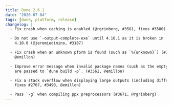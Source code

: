 ```yaml
---
title: Dune 2.6.1
date: "2020-07-04"
tags: [dune, platform, release]
changelog: |
  - Fix crash when caching is enabled (@rgrinberg, #3581, fixes #3580)

  - Do not use `-output-complete-exe` until 4.10.1 as it is broken in
    4.10.0 (@jeremiedimino, #3187)

  - Fix crash when an unknown pform is found (such as `%{unknown}`) (#3560,
    @emillon)

  - Improve error message when invalid package names (such as the empty string)
    are passed to `dune build -p`. (#3561, @emillon)

  - Fix a stack overflow when displaying large outputs (including diffs) (#3537,
    fixes #2767, #3490, @emillon)

  - Pass `-g` when compiling ppx preprocessors (#3671, @rgrinberg)
---
```

